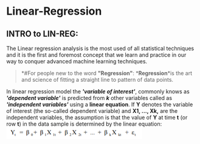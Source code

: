 # Linear-Regression

INTRO to LIN-REG:
-----

The Linear regression analysis is the most used of all statistical techniques and it is the first and foremost concept that we learn and practice in our way to conquer advanced machine learning techniques.

>*#For people new to the word __"Regression"__:
>*__Regression__*is the art and science of fitting a straight line to pattern of data points.

In linear regression model the *__'variable of interest'__*, commonly knows as *__'dependent variable'__* is predicted from *__k__* other variables called as *__'independent variables'__* using a __linear equation__. If __Y__ denotes the variable of interest (the so-called dependent variable) and __X1, …, Xk,__ are the independent variables, the assumption is that the value of __Y__ at time __t__ (or row __t__) in the data sample is determined by the linear equation: 
![](/images/Lin-Reg-equation.PNG)
